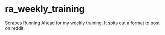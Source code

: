 ra_weekly_training
==================

Scrapes Running Ahead for my weekly training. It spits out a format to post on reddit.
